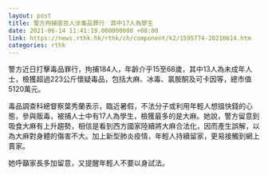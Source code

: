 ```yaml
---
layout: post
title: 警方拘捕逾百人涉毒品罪行　其中17人為學生
date: 2021-06-14 11:41:19.000000000 +08:00
link: https://news.rthk.hk/rthk/ch/component/k2/1595774-20210614.htm
categories: rthk
---
```


警方近日打擊毒品罪行，拘捕184人，年齡介乎15至68歲，其中13人為未成年人士，檢獲超過223公斤懷疑毒品，包括大麻、冰毒、氯胺酮及可卡因等，總市值5120萬元。

毒品調查科總督察葉秀蘭表示，臨近暑假，不法分子或利用年輕人想搵快錢的心態，參與販毒，被捕人士中有17人為學生，檢獲最多的是大麻。她說，警方留意到吸食大麻有上升趨勢，相信是看到西方國家陸續將大麻合法化，因而產生誤解，以為大麻對身體的傷害不大。加上新型肺炎疫情，年輕人持續留家，更易接觸到網上賣家。

她呼籲家長多加留意，又提醒年輕人不要以身試法。
